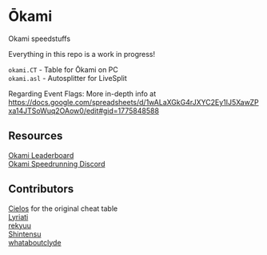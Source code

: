 # Ōkami

Okami speedstuffs

Everything in this repo is a work in progress!

`okami.CT` - Table for Ōkami on PC  
`okami.asl` - Autosplitter for LiveSplit

Regarding Event Flags: More in-depth info at https://docs.google.com/spreadsheets/d/1wALaXGkG4rJXYC2Ey1IJ5XawZPxa14JTSoWuq2OAow0/edit#gid=1775848588

## Resources

[Okami Leaderboard](https://www.speedrun.com/Okami)  
[Okami Speedrunning Discord](https://discord.gg/AQNKmMu)

## Contributors

[Cielos](http://fearlessrevolution.com/viewtopic.php?t=5629) for the original cheat table  
[Lyriati](https://www.twitch.tv/lyriati)  
[rekyuu](https://www.twitch.tv/rekyuus)  
[Shintensu](https://www.twitch.tv/Shintensu)  
[whataboutclyde](https://www.twitch.tv/whataboutclyde)
